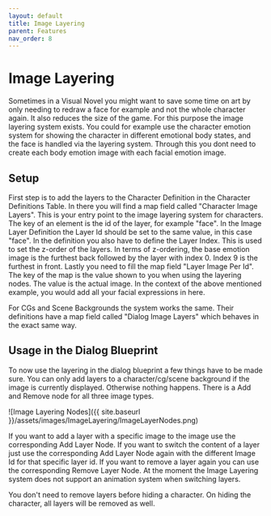 ```yaml
---
layout: default
title: Image Layering
parent: Features
nav_order: 8
---
```


# Image Layering
Sometimes in a Visual Novel you might want to save some time on art by only needing to redraw a face for example and not the whole character again. It also reduces the size of the game. For this purpose the image layering system exists. You could for example use the character emotion system for showing the character in different emotional body states, and the face is handled via the layering system. Through this you dont need to create each body emotion image with each facial emotion image.

## Setup
First step is to add the layers to the Character Definition in the Character Definitions Table. In there you will find a map field called "Character Image Layers". This is your entry point to the image layering system for characters. The key of an element is the id of the layer, for example "face". In the Image Layer Definition the Layer Id should be set to the same value, in this case "face". In the definition you also have to define the Layer Index. This is used to set the z-order of the layers. In terms of z-ordering, the base emotion image is the furthest back followed by the layer with index 0. Index 9 is the furthest in front. Lastly you need to fill the map field "Layer Image Per Id". The key of the map is the value shown to you when using the layering nodes. The value is the actual image. In the context of the above mentioned example, you would add all your facial expressions in here.

For CGs and Scene Backgrounds the system works the same. Their definitions have a map field called "Dialog Image Layers" which behaves in the exact same way.

## Usage in the Dialog Blueprint
To now use the layering in the dialog blueprint a few things have to be made sure. You can only add layers to a character/cg/scene background if the image is currently displayed. Otherwise nothing happens. There is a Add and Remove node for all three image types. 

![Image Layering Nodes]({{ site.baseurl }}/assets/images/ImageLayering/ImageLayerNodes.png)

If you want to add a layer with a specific image to the image use the corresponding Add Layer Node. If you want to switch the content of a layer just use the corresponding Add Layer Node again with the different Image Id for that specific layer id. If you want to remove a layer again you can use the corresponding Remove Layer Node. At the moment the Image Layering system does not support an animation system when switching layers.

You don't need to remove layers before hiding a character. On hiding the character, all layers will be removed as well.
